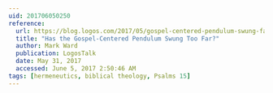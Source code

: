 ```yaml
---
uid: 201706050250
reference:
  url: https://blog.logos.com/2017/05/gospel-centered-pendulum-swung-far/
  title: "Has the Gospel-Centered Pendulum Swung Too Far?"
  author: Mark Ward
  publication: LogosTalk
  date: May 31, 2017
  accessed: June 5, 2017 2:50:46 AM
tags: [hermeneutics, biblical theology, Psalms 15]
---
```

